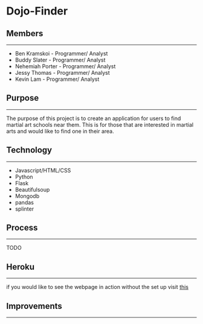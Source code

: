 # Dojo-Finder

## Members

---

* Ben Kramskoi - Programmer/ Analyst
* Buddy Slater - Programmer/ Analyst
* Nehemiah Porter - Programmer/ Analyst
* Jessy Thomas - Programmer/ Analyst
* Kevin Lam - Programmer/ Analyst

## Purpose

---

The purpose of this project is to create an application for users to find martial art schools near them. This is for those that are interested in martial arts and would like to find one in their area.

## Technology

---

* Javascript/HTML/CSS
* Python
* Flask
* Beautifulsoup
* Mongodb
* pandas
* splinter

## Process

---

TODO

## Heroku

---

if you would like to see the webpage in action without the set up visit [this](https://dojo-finder.herokuapp.com/)

## Improvements

---

